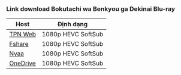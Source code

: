 ### **Link download Bokutachi wa Benkyou ga Dekinai Blu-ray**

| Host          | Định dạng          |
| ------------- |:------------------:|
| [TPN Web](https://ddl.tpnteam.workers.dev/0:/Bokutachi%20wa%20Benkyou%20ga%20Dekinai/)  | 1080p HEVC SoftSub |
| [Fshare](https://www.fshare.vn/folder/7WRTJWQNSR8H)     	| 1080p HEVC SoftSub |
| [Nyaa](https://nyaa.si/view/1356032)          | 1080p HEVC SoftSub |
| [OneDrive]()     | 1080p HEVC SoftSub |
